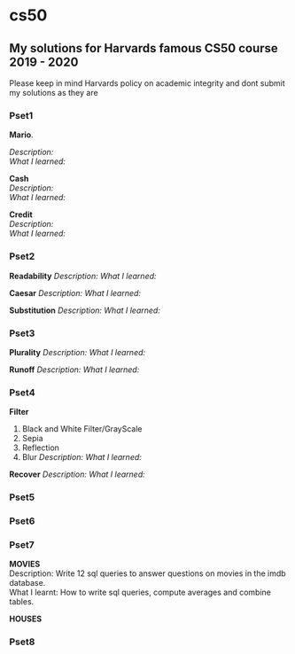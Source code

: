 # cs50
## My solutions for Harvards famous CS50 course 2019 - 2020
Please keep in mind Harvards policy on academic integrity and dont submit my solutions as they are

### Pset1
**Mario**. 

*Description:*   
*What I learned:*

**Cash**   
*Description:*   
*What I learned:*  


**Credit**  
*Description:*   
*What I learned:*  

### Pset2
**Readability**
*Description:*
*What I learned:*

**Caesar**
*Description:*
*What I learned:*

**Substitution**
*Description:*
*What I learned:*

### Pset3
**Plurality**
*Description:*
*What I learned:*

**Runoff**
*Description:*
*What I learned:*


### Pset4
**Filter**
1. Black and White Filter/GrayScale
2. Sepia
3. Reflection
4. Blur
*Description:*
*What I learned:*

**Recover**
*Description:*
*What I learned:*

### Pset5
### Pset6
### Pset7
**MOVIES**  
Description: Write 12 sql queries to answer questions on movies in the imdb database.  
What I learnt: How to write sql queries, compute averages and combine tables.  

**HOUSES**
### Pset8
